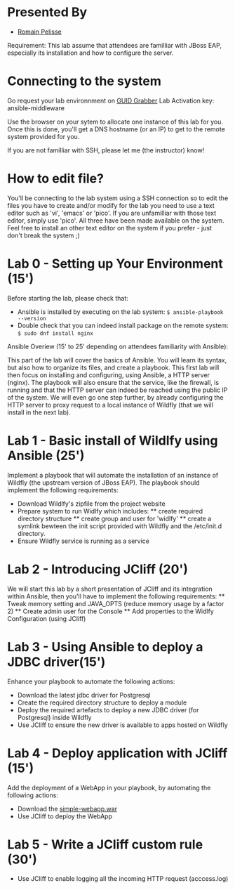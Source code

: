 Presented By
===

* [Romain Pelisse](https://github.com/rpelisse)

Requirement: This lab assume that attendees are familliar with JBoss EAP, especially its installation and how to configure the server.

Connecting to the system
===

Go request your lab environnment on [GUID Grabber](https://www.opentlc.com/gg/gg.cgi?profile=generic_pc)
Lab Activation key: ansible-middleware

Use the browser on your sytem to allocate one instance of this lab for you. Once this is done, you'll get a DNS hostname (or an IP) to get to the remote system provided for you.

If you are not familliar with SSH, please let me (the instructor) know!

How to edit file?
===

You'll be connecting to the lab system using a SSH connection so to edit the files you have to create and/or modify for the lab you need to use a text editor such as 'vi', 'emacs' or 'pico'. If you are unfamilliar with those text editor, simply use 'pico'. All three have been made available on the system. Feel free to install an other text editor on the system if you prefer - just don't break the system ;)


Lab 0 - Setting up Your Environment (15')
====

Before starting the lab, please check that:
* Ansible is installed by executing on the lab system:
```$ ansible-playbook --version```
* Double check that you can indeed install package on the remote system:
```$ sudo dnf install nginx```

Ansible Overiew (15' to 25' depending on attendees familiarity with Ansible):

This part of the lab will cover the basics of Ansible. You will learn its syntax, but also how to organize its files, and create a playbook. This first lab will then focus on installing and configuring, using Ansible, a HTTP server (nginx). The playbook will also ensure that the service, like the firewall, is running and that the HTTP server can indeed be reached using the public IP of the system. We will even go one step further, by already configuring the HTTP server to proxy request to a local instance of Wildfly (that we will install in the next lab).

Lab 1 - Basic install of Wildlfy using Ansible (25')
===

Implement a playbook that will automate the installation of an instance of Wildfly (the upstream version of JBoss EAP). The playbook should implement the following requirements:

* Download Wildlfy's zipfile from the project website
* Prepare system to run Widlfy which includes:
** create required directory structure
** create group and user for 'widlfy'
** create a symlink bewteen the init script provided with Wildfly and the /etc/init.d directory.
* Ensure Wildfly service is running as a service

Lab 2 - Introducing JCliff (20')
===

We will start this lab by a short presentation of JCliff and its integration within Ansible, then you'll have to implement the following requirements:
** Tweak memory setting and JAVA_OPTS (reduce memory usage by a factor 2)
** Create admin user for the Console
** Add properties to the Widlfy Configuration (using JCliff)

Lab 3 - Using Ansible to deploy a JDBC driver(15')
===

Enhance your playbook to automate the following actions:
* Download the latest jdbc driver for Postgresql
* Create the required directory structure to deploy a module
* Deploy the required artefacts to deploy a new JDBC driver (for Postgresql) inside Wildfly
* Use JCliff to ensure the new driver is available to apps hosted on Wildfly

Lab 4 - Deploy application with JCliff (15')
===

Add the deployment of a WebApp in your playbook, by automating the following actions:
* Download the [simple-webapp.war](people.redhat.com/~rpelisse/jcliff.yum/)
* Use JCliff to deploy the WebApp

Lab 5 - Write a JCliff custom rule (30')
===

* Use JCliff to enable logging all the incoming HTTP request (acccess.log)
